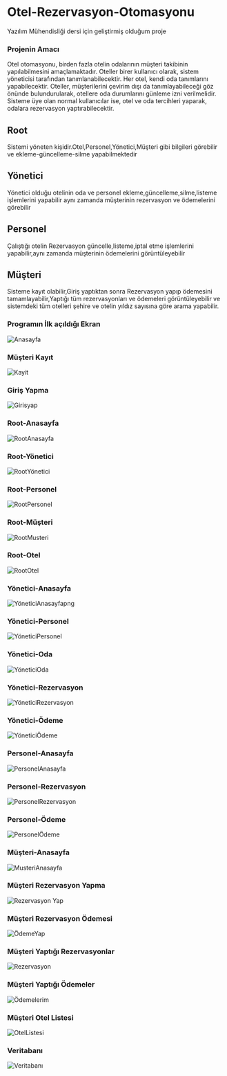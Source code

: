 # Otel-Rezervasyon-Otomasyonu
Yazılım Mühendisliği dersi için geliştirmiş olduğum proje
### Projenin Amacı
Otel otomasyonu, birden fazla otelin odalarının müşteri takibinin yapılabilmesini amaçlamaktadır. Oteller birer kullanıcı olarak, sistem yöneticisi tarafından tanımlanabilecektir. Her otel, kendi oda tanımlarını yapabilecektir. Oteller, müşterilerini çevirim dışı da tanımlayabileceği göz önünde bulundurularak, otellere oda durumlarını günleme izni verilmelidir. Sisteme üye olan normal kullanıcılar ise, otel ve oda tercihleri yaparak, odalara rezervasyon yaptırabilecektir.
## Root
Sistemi yöneten kişidir.Otel,Personel,Yönetici,Müşteri gibi bilgileri görebilir ve ekleme-güncelleme-silme yapabilmektedir
## Yönetici
Yönetici olduğu otelinin oda ve personel ekleme,güncelleme,silme,listeme  işlemlerini yapabilir aynı zamanda müşterinin rezervasyon ve ödemelerini görebilir
## Personel
Çalıştığı otelin Rezervasyon güncelle,listeme,iptal etme işlemlerini yapabilir,aynı zamanda müşterinin ödemelerini görüntüleyebilir
## Müşteri
Sisteme kayıt olabilir,Giriş yaptıktan sonra Rezervasyon yapıp ödemesini tamamlayabilir,Yaptığı tüm rezervasyonları ve ödemeleri görüntüleyebilir ve sistemdeki tüm otelleri şehire ve otelin yıldız sayısına göre arama yapabilir.
### Programın İlk açıldığı Ekran
![Anasayfa](https://user-images.githubusercontent.com/39930435/80310812-41d59b80-87e5-11ea-8d82-63e7f705e942.png)
### Müşteri Kayıt 
![Kayit](https://user-images.githubusercontent.com/39930435/80310876-87926400-87e5-11ea-820a-5e519f2b0ce2.png)
### Giriş Yapma
![Girisyap](https://user-images.githubusercontent.com/39930435/80310875-86f9cd80-87e5-11ea-9a93-f223630d2e17.png)
### Root-Anasayfa 
![RootAnasayfa](https://user-images.githubusercontent.com/39930435/80310888-89f4be00-87e5-11ea-9b2a-01cfd7594448.png)
### Root-Yönetici
![RootYönetici](https://user-images.githubusercontent.com/39930435/80310865-85300a00-87e5-11ea-90cb-a096950b3860.png)
### Root-Personel 
![RootPersonel](https://user-images.githubusercontent.com/39930435/80310864-84977380-87e5-11ea-8446-e2259232e00a.png)
### Root-Müşteri 
![RootMusteri](https://user-images.githubusercontent.com/39930435/80310861-83fedd00-87e5-11ea-9c2c-ceb278048e17.png)
### Root-Otel 
![RootOtel](https://user-images.githubusercontent.com/39930435/80310862-84977380-87e5-11ea-92cf-09a8e7e9db14.png)
### Yönetici-Anasayfa
![YöneticiAnasayfapng](https://user-images.githubusercontent.com/39930435/80310869-85c8a080-87e5-11ea-9a4e-1a6ef40a7b45.png)
### Yönetici-Personel
![YöneticiPersonel](https://user-images.githubusercontent.com/39930435/80310872-86613700-87e5-11ea-997a-28345deeea77.png)
### Yönetici-Oda
![YöneticiOda](https://user-images.githubusercontent.com/39930435/80310870-85c8a080-87e5-11ea-82d7-f5253b46ee9f.png)
### Yönetici-Rezervasyon 
![YöneticiRezervasyon](https://user-images.githubusercontent.com/39930435/80310873-86613700-87e5-11ea-8adb-414383eb4f92.png)
### Yönetici-Ödeme
![YöneticiÖdeme](https://user-images.githubusercontent.com/39930435/80310871-85c8a080-87e5-11ea-8628-1b58856c4431.png)
### Personel-Anasayfa
![PersonelAnasayfa](https://user-images.githubusercontent.com/39930435/80310882-88c39100-87e5-11ea-9165-2b37932a1adc.png)
### Personel-Rezervasyon
![PersonelRezervasyon](https://user-images.githubusercontent.com/39930435/80310884-895c2780-87e5-11ea-8513-5ef5fae48365.png)
### Personel-Ödeme
![PersonelÖdeme](https://user-images.githubusercontent.com/39930435/80310883-88c39100-87e5-11ea-8f3b-612acde04563.png)
### Müşteri-Anasayfa
![MusteriAnasayfa](https://user-images.githubusercontent.com/39930435/80310877-87926400-87e5-11ea-83a8-3419e90691f4.png)
### Müşteri Rezervasyon Yapma
![Rezervasyon Yap](https://user-images.githubusercontent.com/39930435/80310885-895c2780-87e5-11ea-96e0-e45c53f0d359.png)
### Müşteri Rezervasyon Ödemesi
![ÖdemeYap](https://user-images.githubusercontent.com/39930435/80310880-882afa80-87e5-11ea-9a88-181030a30e2f.png)
### Müşteri Yaptığı Rezervasyonlar
![Rezervasyon](https://user-images.githubusercontent.com/39930435/80310887-89f4be00-87e5-11ea-8f9d-44c542d293e6.png)
### Müşteri Yaptığı Ödemeler
![Ödemelerim](https://user-images.githubusercontent.com/39930435/80310879-882afa80-87e5-11ea-87d9-8dfabf2bbfac.png)
### Müşteri Otel Listesi
![OtelListesi](https://user-images.githubusercontent.com/39930435/80310878-87926400-87e5-11ea-99c2-4e97d33eced8.png)
### Veritabanı
![Veritabanı](https://user-images.githubusercontent.com/39930435/80311390-1607e500-87e8-11ea-9eeb-9ff65502e2e5.png)
